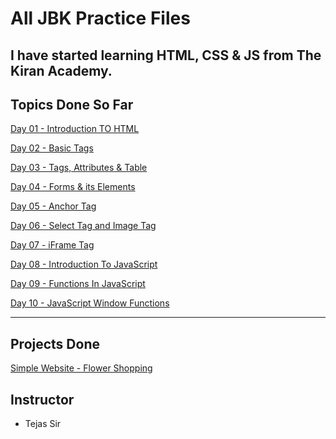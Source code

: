 # All JBK Practice Files
## I have started learning HTML, CSS & JS from The Kiran Academy.
## Topics Done So Far
[Day 01 - Introduction TO HTML](Day01.html)

[Day 02 - Basic Tags](Day02.html)

[Day 03 - Tags, Attributes & Table](Day03.html)

[Day 04 - Forms & its Elements](Day04.html)

[Day 05 - Anchor Tag](Day05.html)

[Day 06 - Select Tag and Image Tag](Day06.html)

[Day 07 - iFrame Tag](Day07.html)

[Day 08 - Introduction To JavaScript](Day08.html)

[Day 09 - Functions In JavaScript](Day09.html)

[Day 10 - JavaScript Window Functions](Day10.html)

<hr>

## Projects Done
[Simple Website - Flower Shopping](Simple-Website/index.html)

## Instructor
- Tejas Sir
